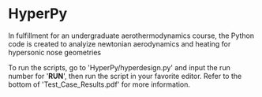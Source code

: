# HyperPy
In fulfillment for an undergraduate aerothermodynamics course, the Python code is created to analyize newtonian aerodynamics and heating for hypersonic nose geometries

To run the scripts, go to 'HyperPy/hyperdesign.py' and input the run number for '__RUN__', then run the script in your favorite editor. 
Refer to the bottom of 'Test_Case_Results.pdf' for more information.
